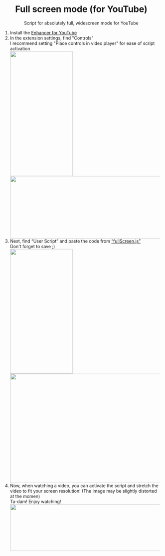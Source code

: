 <!DOCTYPE html>
<body>
  <head>
    
  </head>

  <body>
    <h1 align="center">Full screen mode (for YouTube)</h1>
    <p align="center">Script for absolutely full, widescreen mode for YouTube</p>
    <ol>
      <li>Install the <a href="https://chromewebstore.google.com/detail/enhancer-for-youtube/ponfpcnoihfmfllpaingbgckeeldkhle">Enhancer for YouTube</a></li>
      <li>In the extension settings, find "Controls"<br>I recommend setting "Place controls in video player" for ease of script activation<br>
        <div>
          <img src="https://github.com/user-attachments/assets/f4e991f9-579b-4dca-83b2-4417f29f09fc" width = 200px height = 400px>
          <img src="https://github.com/user-attachments/assets/e744a469-196b-4086-9e44-0668f0b4ab6e" width = 730px height = 200px>
        </div>
      </li>
      <li>Next, find “User Script” and paste the code from <a href="https://github.com/Lesyalys/YouTubeFullScreen/blob/main/fullScreen.js">“fullScreen.js”</a><br>Don't forget to save ;)<br>
      <div>
          <img src="https://github.com/user-attachments/assets/707849c8-7168-4680-bbec-3a3dabf317a6" width = 200px height = 400px>
          <img src="https://github.com/user-attachments/assets/3305439a-4a6b-4bae-89c4-68c719c9d799" width = 730px height = 350px>
        </div>
      </li>
      <li>Now, when watching a video, you can activate the script and stretch the video to fit your screen resolution! (The image may be slightly distorted at the momen)<br>Ta-dam! Enjoy watching!<br><img src="https://github.com/user-attachments/assets/b108241e-9109-45a7-92c9-0b4c0f51af3d" width = 800px height = 150px></li>
    </ol>
  </body>
</body>
<!--Paste the code from "fullScreen.js" Next we find “Custom script”-->
